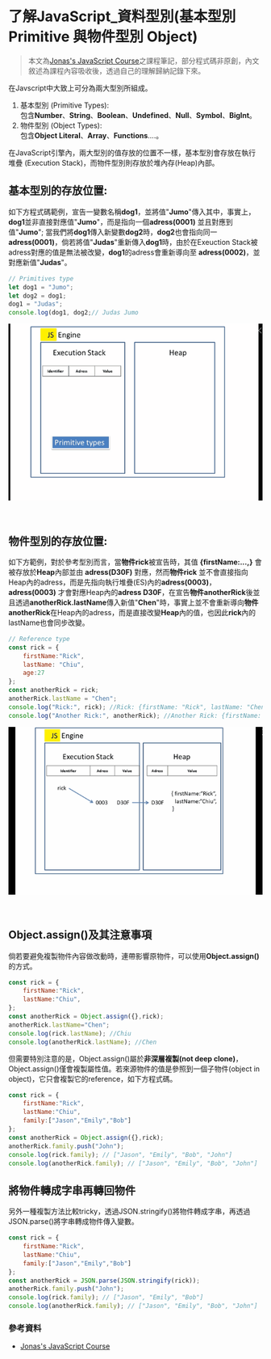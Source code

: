 # 了解JavaScript_資料型別(基本型別 Primitive 與物件型別 Object)

> 本文為[Jonas's JavaScript Course](https://www.udemy.com/course/the-complete-javascript-course/)之課程筆記，部分程式碼非原創，內文敘述為課程內容吸收後，透過自己的理解歸納記錄下來。

在Javscript中大致上可分為兩大型別所組成。
1. 基本型別 (Primitive Types):  
包含**Number**、**String**、**Boolean**、**Undefined**、**Null**、**Symbol**、**BigInt**。
2. 物件型別 (Object Types):  
包含**Object Literal**、**Array**、**Functions**....。

在JavaScript引擎內，兩大型別的值存放的位置不一樣，基本型別會存放在執行堆疊 (Execution Stack)，而物件型別則存放於堆內存(Heap)內部。

## 基本型別的存放位置: 

如下方程式碼範例，宣告一變數名稱**dog1**，並將值"**Jumo**"傳入其中，事實上，**dog1**並非直接對應值"**Jumo**"，而是指向一個**adress(0001)** 並且對應到值"**Jumo**"; 當我們將**dog1**傳入新變數**dog2**時，**dog2**也會指向同一**adress(0001)**，倘若將值"**Judas**"重新傳入**dog1**時，由於在Exeuction Stack被adress對應的值是無法被改變，**dog1**的adress會重新導向至 **adress(0002)**，並對應新值"**Judas**"。

```js
// Primitives type
let dog1 = "Jumo";
let dog2 = dog1;
dog1 = "Judas";
console.log(dog1, dog2;// Judas Jumo
```
![Primitive types](https://github.com/ChiuWeiChung/IMGTANK/blob/main/types/primitive.gif?raw=true)

<br>

## 物件型別的存放位置: 

如下方範例，對於參考型別而言，當**物件rick**被宣告時，其值 **{firstName:...,}** 會被存放於**Heap**內部並由 **adress(D30F)** 對應，然而**物件rick** 並不會直接指向Heap內的adress，而是先指向執行堆疊(ES)內的**adress(0003)**，**adress(0003)** 才會對應Heap內的**adress D30F**，在宣告**物件anotherRick**後並且透過**anotherRick.lastName**傳入新值"**Chen**"時，事實上並不會重新導向**物件anotherRick**在Heap內的adress，而是直接改變**Heap**內的值，也因此**rick**內的lastName也會同步改變。

```js
// Reference type
const rick = {
    firstName:"Rick",
    lastName: "Chiu",
    age:27
};
const anotherRick = rick;
anotherRick.lastName = "Chen";
console.log("Rick:", rick); //Rick: {firstName: "Rick", lastName: "Chen", age: 27}
console.log("Another Rick:", anotherRick); //Another Rick: {firstName: "Rick", lastName: "Chen", age: 27}
```
![Reference types](https://github.com/ChiuWeiChung/IMGTANK/blob/main/types/reference.gif?raw=true)

<br>

## Object.assign()及其注意事項
倘若要避免複製物件內容做改動時，連帶影響原物件，可以使用**Object.assign()** 的方式。

```js
const rick = {
    firstName:"Rick",
    lastName:"Chiu",
};
const anotherRick = Object.assign({},rick);
anotherRick.lastName="Chen";
console.log(rick.lastName); //Chiu
console.log(anotherRick.lastName); //Chen
```

但需要特別注意的是，Object.assign()屬於**非深層複製(not deep clone)**，Object.assign()僅會複製屬性值。若來源物件的值是參照到一個子物件(object in object)，它只會複製它的reference，如下方程式碼。

```js
const rick = {
    firstName:"Rick",
    lastName:"Chiu",
    family:["Jason","Emily","Bob"]
};
const anotherRick = Object.assign({},rick);
anotherRick.family.push("John");
console.log(rick.family); // ["Jason", "Emily", "Bob", "John"]
console.log(anotherRick.family); // ["Jason", "Emily", "Bob", "John"]
```

## 將物件轉成字串再轉回物件

另外一種複製方法比較tricky，透過JSON.stringify()將物件轉成字串，再透過JSON.parse()將字串轉成物件傳入變數。
```js
const rick = {
    firstName:"Rick",
    lastName:"Chiu",
    family:["Jason","Emily","Bob"]
};
const anotherRick = JSON.parse(JSON.stringify(rick));
anotherRick.family.push("John");
console.log(rick.family); // ["Jason", "Emily", "Bob"]
console.log(anotherRick.family); // ["Jason", "Emily", "Bob", "John"]
```

### 參考資料
* [Jonas's JavaScript Course](https://www.udemy.com/course/the-complete-javascript-course/)

